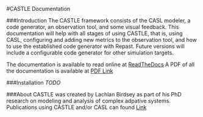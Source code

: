 #CASTLE Documentation

###Introduction
The CASTLE framework consists of the CASL modeler, a code generator, an observation tool, and some visual feedback.
This documentation will help with all stages of using CASTLE, that is, using CASL, configuring and adding new metrics to the observation tool, and how to use the established code generator with Repast. Future versions will include a configurable code generator for other simulation targets.


The documentation is available to read online at [ReadTheDocs](http://castle-documentation.readthedocs.io/en/latest/)
A PDF of all the documentation is available at [PDF Link](http://media.readthedocs.org/pdf/castle-documentation/latest/castle-documentation.pdf)




###Installation
*TODO*


###About
CASTLE was created by Lachlan Birdsey as part of his PhD research on modeling and analysis of complex adpative systems.
Publications using CASTLE and/or CASL can found [Link]()